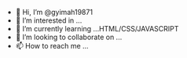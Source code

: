 - 👋 Hi, I’m @gyimah19871
- 👀 I’m interested in ...
- 🌱 I’m currently learning ...HTML/CSS/JAVASCRIPT
- 💞️ I’m looking to collaborate on ...
- 📫 How to reach me ...

<!---
gyimah19871/gyimah19871 is a ✨ special ✨ repository because its `README.md` (this file) appears on your GitHub profile.
You can click the Preview link to take a look at your changes.
--->
